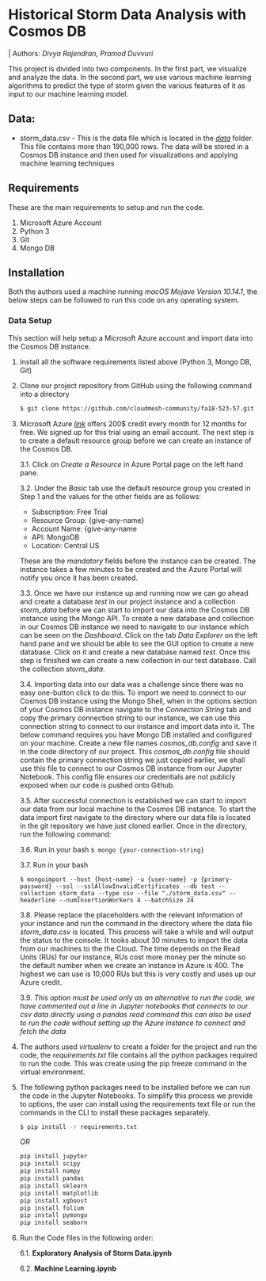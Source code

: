
# Historical Storm Data Analysis with Cosmos DB

| Authors: *Divya Rajendran, Pramod Duvvuri*

This project is divided into two components. In the first part, we visualize and analyze the data. In the second part, we use various machine learning algorithms to predict the type of storm given the various features of it as input to our machine learning model.

## Data:

* storm_data.csv - This is the data file which is located in the [*data*](https://github.com/cloudmesh-community/fa18-523-57/tree/master/project-code/data) folder. This file contains more than 190,000 rows. The data will be stored in a Cosmos DB instance and then used for visualizations and applying machine learning techniques

## Requirements

These are the main requirements to setup and run the code.
  1. Microsoft Azure Account
  2. Python 3
  3. Git
  4. Mongo DB

## Installation

Both the authors used a machine running *macOS Mojave Version 10.14.1*, the below steps can be followed to run this code on any operating system.

### Data Setup

This section will help setup a Microsoft Azure account and import data into the Cosmos DB instance.

1. Install all the software requirements listed above (Python 3, Mongo DB, Git)

2. Clone our project repository from GitHub using the following command into a directory

    ```bash
    $ git clone https://github.com/cloudmesh-community/fa18-523-57.git
      ```

3. Microsoft Azure [*link*](https://portal.azure.com/) offers 200$ credit every month for 12 months for free. We signed up for this trial using an email account. The next step is to create a default resource group before we can create an instance of the Cosmos DB.

   3.1. Click on *Create a Resource* in Azure Portal page on the left hand pane.

   3.2. Under the *Basic* tab use the default resource group you created in Step 1 and     the values for the other fields are as follows:
    *  Subscription: Free Trial
    *  Resource Group: {give-any-name}
    *  Account Name: {give-any-name
    *  API: MongoDB
    *  Location: Central US

    These are the *mandatory* fields before the instance can be created. The instance takes a few minutes to be created and the Azure Portal will notify you once it has been created.

   3.3. Once we have our instance up and running now we can go ahead and create a    database *test* in our project instance and a collection *storm_data* before we can start to import our data into the Cosmos DB instance using the Mongo API. To create a new database and collection in our Cosmos DB instance we need to navigate to our instance which can be seen on the *Dashboard*. Click on the tab *Data Explorer* on the left hand pane and we should be able to see the GUI option to create a new database. Click on it and create a new database named *test*. Once this step is finished we can create a new collection in our test database. Call the collection *storm_data*.

   3.4. Importing data into our data was a challenge since there was no easy one-button click to do this. To import we need to connect to our Cosmos DB instance using the Mongo Shell, when in the options section of your Cosmos DB instance navigate to the *Connection String* tab and copy the primary connection string to our instance, we can use this connection string to connect to our instance and import data into it. The below command requires you have Mongo DB installed and configured on your machine. Create a new file names *cosmos_db.config* and save it in the code directory of our project. This *cosmos_db.config* file should contain the primary connection string we just copied earlier, we shall use this file to connect to our Cosmos DB instance from our Jupyter Notebook. This config file ensures our credentials are not publicly exposed when our code is pushed onto Github.

    3.5. After successful connection is established we can start to import our data from our local machine to the Cosmos DB instance. To start the data import first navigate to the directory where our data file is located in the git repository we have just cloned earlier. Once in the directory, run the following command:

   3.6. Run in your bash
           ```
           $ mongo {your-connection-string}
       ```
   
   3.7. Run in your bash 
   ```
   $ mongoimport --host {host-name} -u {user-name} -p {primary-password} --ssl --sslAllowInvalidCertificates --db test --collection storm_data --type csv --file "./storm_data.csv" --headerline --numInsertionWorkers 4 --batchSize 24  
   ```

    3.8. Please replace the placeholders with the relevant information of your instance and run the command in the directory where the data file *storm_data.csv* is located. This process will take a while and will output the status to the console. It tooks about 30 minutes to import the data from our machines to the the Cloud. The time depends on the Read Units (RUs) for our instance, RUs cost more money per the minute so the default number when we create an instance in Azure is 400. The highest we can use is 10,000 RUs but this is very costly and uses up our Azure credit.

   3.9. *This option must be used only as an alternative to run the code, we have commented out a line in Jupyter notebooks that connects to our csv data directly using a pandas read command this can also be used to run the code without setting up the Azure instance to connect and fetch the data*

4. The authors used *virtualenv* to create a folder for the project and run the code, the *requirements.txt* file contains all the python packages required to run the code. This was create using the pip freeze command in the virtual environment.

5. The following python packages need to be installed before we can run the code in the Jupyter Notebooks. To simplify this process we provide to options, the user can install using the requirements text file or run the commands in the CLI to install these packages separately.

     ```bash
     $ pip install -r requirements.txt
     ```
     *OR*

     ```python
     pip install jupyter
     pip install scipy
     pip install numpy
     pip install pandas
     pip install sklearn
     pip install matplotlib
     pip install xgboost
     pip install folium
     pip install pymongo
     pip install seaborn
      ```
6. Run the Code files in the following order:

   6.1. **Exploratory Analysis of Storm Data.ipynb**
   
   6.2. **Machine Learning.ipynb**
